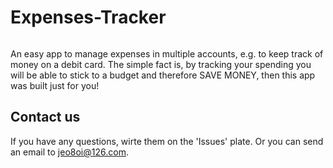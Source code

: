 # Expenses-Tracker

![]()

An easy app to manage expenses in multiple accounts, e.g. to keep track of money on a debit card. 
The simple fact is, by tracking your spending you will be able to stick to a budget and therefore SAVE MONEY, then this app was built just for you!

## Contact us
If you have any questions, wirte them on the 'Issues' plate. Or you can send an email to jeo8oi@126.com.
